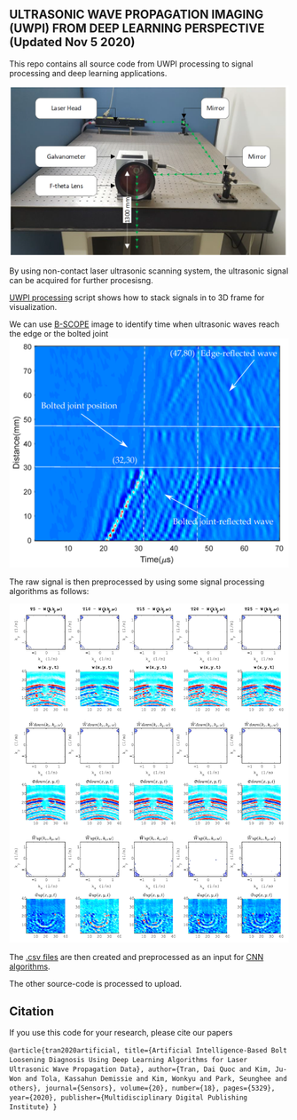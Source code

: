 ## ULTRASONIC WAVE PROPAGATION IMAGING (UWPI) FROM DEEP LEARNING PERSPECTIVE (Updated Nov 5 2020)
This repo contains all source code from UWPI processing to signal processing and deep learning applications.

![System](figures/device.PNG)

By using non-contact laser ultrasonic scanning system, the ultrasonic signal can be acquired for further procesisng.

[UWPI processing](uwpi_processing.ipynb) script shows how to stack signals in to 3D frame for visualization.

We can use [B-SCOPE](b_scope.m) image to identify time when ultrasonic waves reach the edge or the bolted joint 
![B-scope](figures/b-scope.png)

The raw signal is then preprocessed by using some signal processing algorithms as follows:

![signal_processing_1](figures/signal_processing_1.PNG)

The [.csv files](data_generation.m) are then created and preprocessed as an input for [CNN algorithms](cnn_applications.ipynb).

The other source-code is processed to upload.
## Citation
If you use this code for your research, please cite our papers

`@article{tran2020artificial,
  title={Artificial Intelligence-Based Bolt Loosening Diagnosis Using Deep Learning Algorithms for Laser Ultrasonic Wave Propagation Data},
  author={Tran, Dai Quoc and Kim, Ju-Won and Tola, Kassahun Demissie and Kim, Wonkyu and Park, Seunghee and others},
  journal={Sensors},
  volume={20},
  number={18},
  pages={5329},
  year={2020},
  publisher={Multidisciplinary Digital Publishing Institute}
}`

